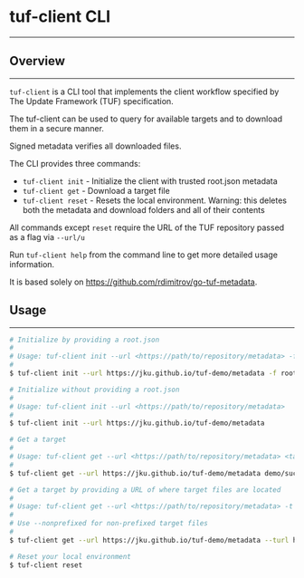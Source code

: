 # tuf-client CLI

----------------------------

## Overview

----------------------------

`tuf-client` is a CLI tool that implements the client workflow specified by The Update Framework (TUF) specification.

The tuf-client can be used to query for available targets and to download them in a secure manner.

Signed metadata verifies all downloaded files.

The CLI provides three commands:

* `tuf-client init` - Initialize the client with trusted root.json metadata
* `tuf-client get` - Download a target file
* `tuf-client reset` - Resets the local environment. Warning: this deletes both the metadata and download folders and all of their contents

All commands except `reset` require the URL of the TUF repository passed as a flag via `--url/u`

Run `tuf-client help` from the command line to get more detailed usage information.

It is based solely on https://github.com/rdimitrov/go-tuf-metadata.

## Usage

----------------------------

```bash
# Initialize by providing a root.json
#  
# Usage: tuf-client init --url <https://path/to/repository/metadata> -f root.json
#
$ tuf-client init --url https://jku.github.io/tuf-demo/metadata -f root.json

# Initialize without providing a root.json
#
# Usage: tuf-client init --url <https://path/to/repository/metadata>
#
$ tuf-client init --url https://jku.github.io/tuf-demo/metadata

# Get a target
#
# Usage: tuf-client get --url <https://path/to/repository/metadata> <targetfile_to_download>
#
$ tuf-client get --url https://jku.github.io/tuf-demo/metadata demo/succinctly-delegated-5.txt

# Get a target by providing a URL of where target files are located
#
# Usage: tuf-client get --url <https://path/to/repository/metadata> -t <https://path/to/targetfiles/location> <targetfile_to_download> 
#
# Use --nonprefixed for non-prefixed target files
#
$ tuf-client get --url https://jku.github.io/tuf-demo/metadata --turl https://jku.github.io/tuf-demo/targets --nonprefixed demo/succinctly-delegated-5.txt

# Reset your local environment
$ tuf-client reset
```
